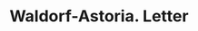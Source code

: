 ---
doi: 10.7916/D85159B1
date_other: '1900'
date_other_textual: 1900-1909
form: correspondence
genre:
- Letters (correspondence)
name:
- Waldorf-Astoria
object_in_context_url: https://biggert.cul.columbia.edu/items/view/ave_biggert_01144
subject_hierarchical_geographic:
- New York, New York, United States
subject_name:
- Waldorf-Astoria
title: Waldorf-Astoria. Letter
sort_title: Waldorf-Astoria. Letter
call_number: ave_biggert_01144
coordinates:
- 40.71277777777778,-74.00583333333333
pid: ave_biggert_01144
identifiers: ave_biggert_01144
thumbnail: false
permalink: /biggert/ave_biggert_01144/
layout: iiif-image-page
---